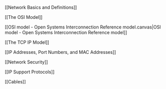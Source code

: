 [[Network Basics and Definitions]]

[[The OSI Model]]

[[OSI model - Open Systems Interconnection Reference model.canvas|OSI model - Open Systems Interconnection Reference model]]

[[The TCP IP Model]]

[[IP Addresses, Port Numbers, and MAC Addresses]]

[[Network Security]]

[[IP Support Protocols]]

[[Cables]]

